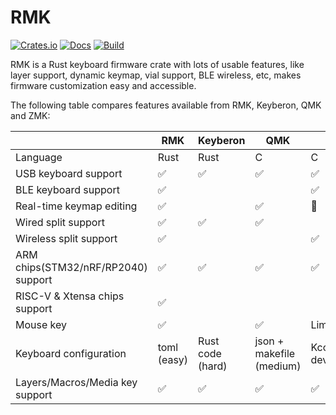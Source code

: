 # RMK

[![Crates.io](https://img.shields.io/crates/v/rmk)](https://crates.io/crates/rmk)
[![Docs](https://img.shields.io/docsrs/rmk)](https://docs.rs/rmk/latest/rmk/)
[![Build](https://github.com/haobogu/rmk/actions/workflows/build.yml/badge.svg)](https://github.com/HaoboGu/rmk/actions)

RMK is a Rust keyboard firmware crate with lots of usable features, like layer support, dynamic keymap, vial support, BLE wireless, etc, makes firmware customization easy and accessible.


The following table compares features available from RMK, Keyberon, QMK and ZMK:

|                                     | RMK         | Keyberon         | QMK                      | ZMK                        |
| ----------------------------------- | ----------- | ---------------- | ------------------------ | -------------------------- |
| Language                            | Rust        | Rust             | C                        | C                          |
| USB keyboard support                | ✅           | ✅                | ✅                        | ✅                          |
| BLE keyboard support                | ✅           |                  |                          | ✅                          |
| Real-time keymap editing            | ✅           |                  | ✅                        | 🚧                          |
| Wired split support                 | ✅           | ✅                | ✅                        |                            |
| Wireless split support              | ✅           |                  |                          | ✅                          |
| ARM chips(STM32/nRF/RP2040) support | ✅           | ✅                | ✅                        | ✅                          |
| RISC-V & Xtensa chips support       | ✅           |                  |                          |                            |
| Mouse key                           | ✅           |                  | ✅                        | Limited                    |
| Keyboard configuration              | toml (easy) | Rust code (hard) | json + makefile (medium) | Kconfig + devicetree(hard) |
| Layers/Macros/Media key support     | ✅           | ✅                | ✅                        | ✅                          |

